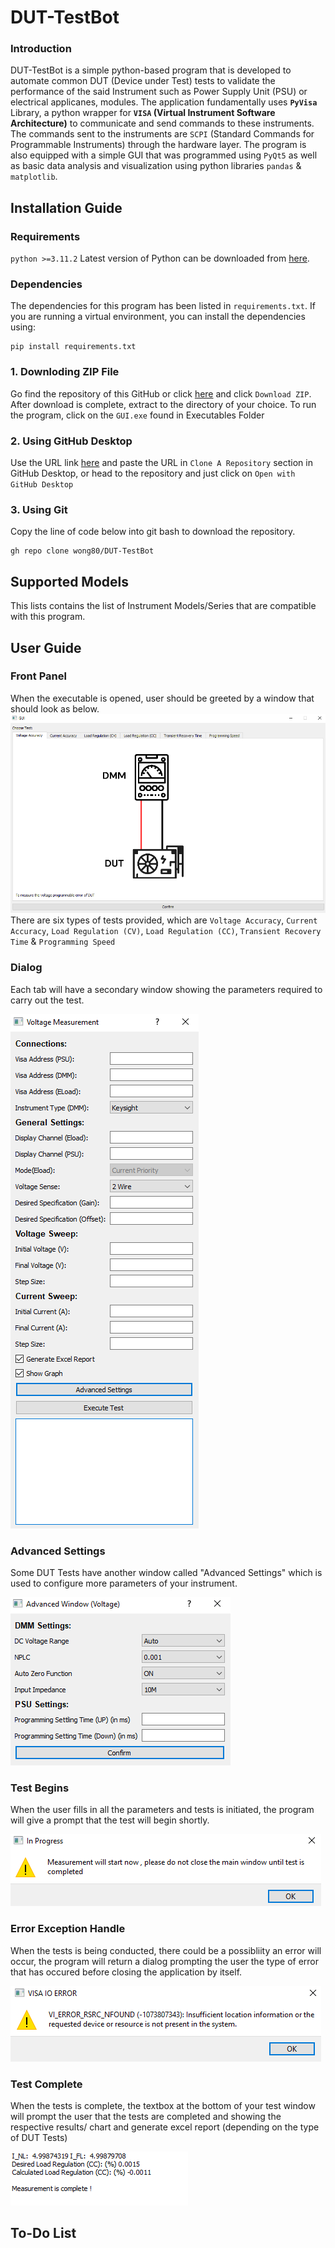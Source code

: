 # DUT-TestBot
### Introduction
DUT-TestBot is a simple python-based program that is developed to automate common DUT (Device under Test) tests to validate the performance of the said Instrument such as Power Supply Unit (PSU) or electrical applicanes, modules. The application fundamentally uses **`PyVisa`** Library, a python wrapper for **`VISA` (Virtual Instrument Software Architecture)** to communicate and send commands to these instruments. The commands sent to the instruments are `SCPI` (Standard Commands for Programmable Instruments) through the hardware layer. The program is also equipped with a simple GUI that was programmed using `PyQt5` as well as basic data analysis and visualization using python libraries `pandas` & `matplotlib`.
 
## Installation Guide
### Requirements
`python >=3.11.2` Latest version of Python can be downloaded from [here](https://www.python.org/downloads/).
### Dependencies
The dependencies for this program has been listed in `requirements.txt`. If you are running a virtual environment, you can install the dependencies using:
```
pip install requirements.txt
```
### 1. Downloding ZIP File
Go find the repository of this GitHub or click [here](https://github.com/wong80/DUT-TestBot) and click `Download ZIP`. After download is complete, extract to the directory of your choice. To run the program, click on the `GUI.exe` found in Executables Folder

### 2. Using GitHub Desktop
Use the URL link [here](https://github.com/wong80/DUT-TestBot) and paste the URL in `Clone A Repository` section in GitHub Desktop, or head to the repository and just click on `Open with GitHub Desktop`

### 3. Using Git
Copy the line of code below into git bash to download the repository.
```
gh repo clone wong80/DUT-TestBot
```
## Supported Models 
This lists contains the list of Instrument Models/Series that are compatible with this program.
##

## User Guide
### Front Panel
When the executable is opened, user should be greeted by a window that should look as below.
![alt text](https://github.com/wong80/DUT-TestBot/blob/main/images/ReadME/FrontPanel.PNG)
There are six types of tests provided, which are `Voltage Accuracy`, `Current Accuracy`, `Load Regulation (CV)`, `Load Regulation (CC)`, `Transient Recovery Time` & `Programming Speed`
### Dialog
Each tab will have a secondary window showing the parameters required to carry out the test.

![alt_text](https://github.com/wong80/DUT-TestBot/blob/main/images/ReadME/Dialog.PNG)

### Advanced Settings
Some DUT Tests have another window called "Advanced Settings" which is used to configure more parameters of your instrument.

![alt_text](https://github.com/wong80/DUT-TestBot/blob/main/images/ReadME/AdvancedSettings.PNG)

### Test Begins
When the user fills in all the parameters and tests is initiated, the program will give a prompt that the test will begin shortly.

![alt_text](https://github.com/wong80/DUT-TestBot/blob/main/images/ReadME/TestStart.PNG)

### Error Exception Handle
When the tests is being conducted, there could be a possibliity an error will occur, the program will return a dialog prompting the user the type of error that has occured before closing the application by itself.

![alt_text](https://github.com/wong80/DUT-TestBot/blob/main/images/ReadME/Error_Handle.PNG)

### Test Complete
When the tests is complete, the textbox at the bottom of your test window will prompt the user that the tests are completed and showing the respective results/ chart and generate excel report (depending on the type of DUT Tests)

![alt_text](https://github.com/wong80/DUT-TestBot/blob/main/images/ReadME/TextBox.PNG)
## To-Do List
